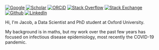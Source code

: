 [![Google](https://img.shields.io/badge/--4285F4?logo=google&logoColor=white)](https://www.google.com/search?kgmid=/g/11ql8jhdbk) 
[![Scholar](https://img.shields.io/badge/--4285F4?logo=google-scholar&logoColor=white)](https://scholar.google.com/citations?user=jqWDdGIAAAAJ)
[![ORCiD](https://img.shields.io/badge/--A6CE39?logo=ORCID&logoColor=white)](https://orcid.org/0000-0003-4349-4453) 
[![Stack Overflow](https://img.shields.io/badge/--F58025?logo=stack-overflow&logoColor=white)](https://stackoverflow.com/users/9067615/iacob) 
[![Stack Exchange](https://img.shields.io/badge/--1E5397?logo=stack-exchange&logoColor=white)](https://stackexchange.com/users/3559086/iacob) 
[![Github](https://img.shields.io/badge/--181717?logo=github&logoColor=white)](https://github.com/iacobo) 
[![LinkedIn](https://img.shields.io/badge/--0077B5?logo=linkedin&logoColor=white)](https://www.linkedin.com/in/jacob-armstrong/)

Hi, I'm Jacob, a Data Scientist and PhD student at Oxford University.

My background is in maths, but my work over the past few years has focused on infectious disease epidemiology, most recently the COVID-19 pandemic.
